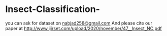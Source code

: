 # Insect-Classification-
you can ask for dataset on nabjad258@gmail.com
And please cite our paper at http://www.ijirset.com/upload/2020/november/47__Insect_NC.pdf
